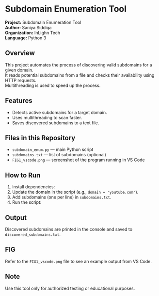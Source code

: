 # Subdomain Enumeration Tool

**Project:** Subdomain Enumeration Tool  
**Author:** Saniya Siddiqa  
**Organization:** InLighn Tech  
**Language:** Python 3

## Overview
This project automates the process of discovering valid subdomains for a given domain.  
It reads potential subdomains from a file and checks their availability using HTTP requests.  
Multithreading is used to speed up the process.

## Features
- Detects active subdomains for a target domain.
- Uses multithreading to scan faster.
- Saves discovered subdomains to a text file.

## Files in this Repository
- `subdomain_enum.py` — main Python script  
- `subdomains.txt` — list of subdomains (optional)  
- `FIG1_vscode.png` — screenshot of the program running in VS Code  

## How to Run
1. Install dependencies:  
2. Update the domain in the script (e.g., `domain = 'youtube.com'`).
3. Add subdomains (one per line) in `subdomains.txt`.
4. Run the script:  

## Output
Discovered subdomains are printed in the console and saved to `discovered_subdomains.txt`.

## FIG
Refer to the `FIG1_vscode.png` file to see an example output from VS Code.

## Note
Use this tool only for authorized testing or educational purposes.
